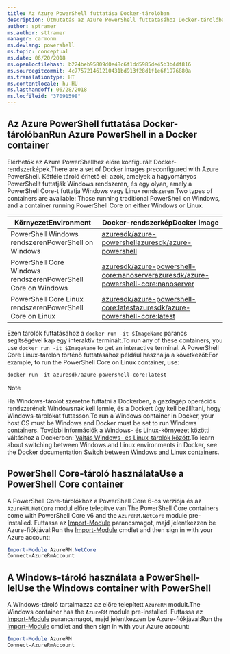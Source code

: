 ```yaml
---
title: Az Azure PowerShell futtatása Docker-tárolóban
description: Útmutatás az Azure PowerShell futtatásához Docker-tárolóban.
author: sptramer
ms.author: sttramer
manager: carmonm
ms.devlang: powershell
ms.topic: conceptual
ms.date: 06/20/2018
ms.openlocfilehash: b224beb95809d0e48c6f1dd5985de45b3b4df816
ms.sourcegitcommit: 4c775721461210431bd913f28d1f1e6f1976880a
ms.translationtype: HT
ms.contentlocale: hu-HU
ms.lasthandoff: 06/28/2018
ms.locfileid: "37091598"
---
```

## <a name="run-azure-powershell-in-a-docker-container"></a><span data-ttu-id="1c6cb-103">Az Azure PowerShell futtatása Docker-tárolóban</span><span class="sxs-lookup"><span data-stu-id="1c6cb-103">Run Azure PowerShell in a Docker container</span></span>

<span data-ttu-id="1c6cb-104">Elérhetők az Azure PowerShellhez előre konfigurált Docker-rendszerképek.</span><span class="sxs-lookup"><span data-stu-id="1c6cb-104">There are a set of Docker images preconfigured with Azure PowerShell.</span></span> <span data-ttu-id="1c6cb-105">Kétféle tároló érhető el: azok, amelyek a hagyományos PowerShellt futtatják Windows rendszeren, és egy olyan, amely a PowerShell Core-t futtatja Windows vagy Linux rendszeren.</span><span class="sxs-lookup"><span data-stu-id="1c6cb-105">Two types of containers are available: Those running traditional PowerShell on Windows, and a container running PowerShell Core on either Windows or Linux.</span></span>

| <span data-ttu-id="1c6cb-106">Környezet</span><span class="sxs-lookup"><span data-stu-id="1c6cb-106">Environment</span></span> | <span data-ttu-id="1c6cb-107">Docker-rendszerkép</span><span class="sxs-lookup"><span data-stu-id="1c6cb-107">Docker image</span></span> |
|-------------|--------------|
| <span data-ttu-id="1c6cb-108">PowerShell Windows rendszeren</span><span class="sxs-lookup"><span data-stu-id="1c6cb-108">PowerShell on Windows</span></span> | [<span data-ttu-id="1c6cb-109">azuresdk/azure-powershell</span><span class="sxs-lookup"><span data-stu-id="1c6cb-109">azuresdk/azure-powershell</span></span>](https://hub.docker.com/r/azuresdk/azure-powershell/) |
| <span data-ttu-id="1c6cb-110">PowerShell Core Windows rendszeren</span><span class="sxs-lookup"><span data-stu-id="1c6cb-110">PowerShell Core on Windows</span></span> | [<span data-ttu-id="1c6cb-111">azuresdk/azure-powershell-core:nanoserver</span><span class="sxs-lookup"><span data-stu-id="1c6cb-111">azuresdk/azure-powershell-core:nanoserver</span></span>](https://hub.docker.com/r/azuresdk/azure-powershell-core/) |
| <span data-ttu-id="1c6cb-112">PowerShell Core Linux rendszeren</span><span class="sxs-lookup"><span data-stu-id="1c6cb-112">PowerShell Core on Linux</span></span> | [<span data-ttu-id="1c6cb-113">azuresdk/azure-powershell-core:latest</span><span class="sxs-lookup"><span data-stu-id="1c6cb-113">azuresdk/azure-powershell-core:latest</span></span>](https://hub.docker.com/r/azuresdk/azure-powershell-core/) |

<span data-ttu-id="1c6cb-114">Ezen tárolók futtatásához a `docker run -it $ImageName` parancs segítségével kap egy interaktív terminált.</span><span class="sxs-lookup"><span data-stu-id="1c6cb-114">To run any of these containers, you use `docker run -it $ImageName` to get an interactive terminal.</span></span> <span data-ttu-id="1c6cb-115">A PowerShell Core Linux-tárolón történő futtatásához például használja a következőt:</span><span class="sxs-lookup"><span data-stu-id="1c6cb-115">For example, to run the PowerShell Core on Linux container, use:</span></span>

```powershell
docker run -it azuresdk/azure-powershell-core:latest
```

> [!NOTE]
> <span data-ttu-id="1c6cb-116">Ha Windows-tárolót szeretne futtatni a Dockerben, a gazdagép operációs rendszerének Windowsnak kell lennie, és a Dockert úgy kell beállítani, hogy Windows-tárolókat futtasson.</span><span class="sxs-lookup"><span data-stu-id="1c6cb-116">To run a Windows container in Docker, your host OS must be Windows and Docker must be set to run Windows containers.</span></span> <span data-ttu-id="1c6cb-117">További információk a Windows- és Linux-környezet közötti váltáshoz a Dockerben: [Váltás Windows- és Linux-tárolók között](https://docs.docker.com/docker-for-windows/#switch-between-windows-and-linux-containers).</span><span class="sxs-lookup"><span data-stu-id="1c6cb-117">To learn about switching between Windows and Linux environments in Docker, see the Docker documentation [Switch between Windows and Linux containers](https://docs.docker.com/docker-for-windows/#switch-between-windows-and-linux-containers).</span></span>

## <a name="use-a-powershell-core-container"></a><span data-ttu-id="1c6cb-118">PowerShell Core-tároló használata</span><span class="sxs-lookup"><span data-stu-id="1c6cb-118">Use a PowerShell Core container</span></span>

<span data-ttu-id="1c6cb-119">A PowerShell Core-tárolókhoz a PowerShell Core 6-os verziója és az `AzureRM.NetCore` modul előre telepítve van.</span><span class="sxs-lookup"><span data-stu-id="1c6cb-119">The PowerShell Core containers come with PowerShell Core v6 and the `AzureRM.NetCore` module pre-installed.</span></span> <span data-ttu-id="1c6cb-120">Futtassa az [Import-Module](/powershell/module/microsoft.powershell.core/import-module) parancsmagot, majd jelentkezzen be Azure-fiókjával:</span><span class="sxs-lookup"><span data-stu-id="1c6cb-120">Run the [Import-Module](/powershell/module/microsoft.powershell.core/import-module) cmdlet and then sign in with your Azure account:</span></span>

```powershell
Import-Module AzureRM.NetCore
Connect-AzureRmAccount
```

## <a name="use-the-windows-container-with-powershell"></a><span data-ttu-id="1c6cb-121">A Windows-tároló használata a PowerShell-lel</span><span class="sxs-lookup"><span data-stu-id="1c6cb-121">Use the Windows container with PowerShell</span></span>

<span data-ttu-id="1c6cb-122">A Windows-tároló tartalmazza az előre telepített `AzureRM` modult.</span><span class="sxs-lookup"><span data-stu-id="1c6cb-122">The Windows container has the `AzureRM` module pre-installed.</span></span> <span data-ttu-id="1c6cb-123">Futtassa az [Import-Module](/powershell/module/microsoft.powershell.core/import-module) parancsmagot, majd jelentkezzen be Azure-fiókjával:</span><span class="sxs-lookup"><span data-stu-id="1c6cb-123">Run the [Import-Module](/powershell/module/microsoft.powershell.core/import-module) cmdlet and then sign in with your Azure account:</span></span>

```powershell
Import-Module AzureRM
Connect-AzureRmAccount
```